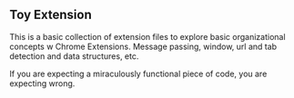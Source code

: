 ## Toy Extension 

This is a basic collection of extension files to explore basic organizational concepts w Chrome Extensions. Message passing, window, url and tab detection and data structures, etc.

If you are expecting a miraculously functional piece of code, you are expecting wrong.
